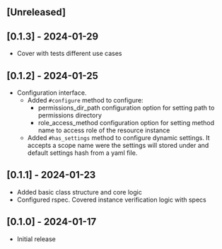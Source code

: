 ## [Unreleased]

## [0.1.3] - 2024-01-29

- Cover with tests different use cases

## [0.1.2] - 2024-01-25

- Configuration interface.
  - Added `#configure` method to configure: 
    * permissions_dir_path configuration option for setting path to permissions directory
    * role_access_method configuration option for setting method name to access role of the resource instance
  - Added `#has_settings` method to configure dynamic settings.
    It accepts a scope name were the settings will stored under and default settings hash from a yaml file.

## [0.1.1] - 2024-01-23

- Added basic class structure and core logic
- Configured rspec. Covered instance verification logic with specs

## [0.1.0] - 2024-01-17

- Initial release
